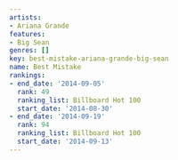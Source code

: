 ```yaml
---
artists:
- Ariana Grande
features:
- Big Sean
genres: []
key: best-mistake-ariana-grande-big-sean
name: Best Mistake
rankings:
- end_date: '2014-09-05'
  rank: 49
  ranking_list: Billboard Hot 100
  start_date: '2014-08-30'
- end_date: '2014-09-19'
  rank: 94
  ranking_list: Billboard Hot 100
  start_date: '2014-09-13'
---
```


